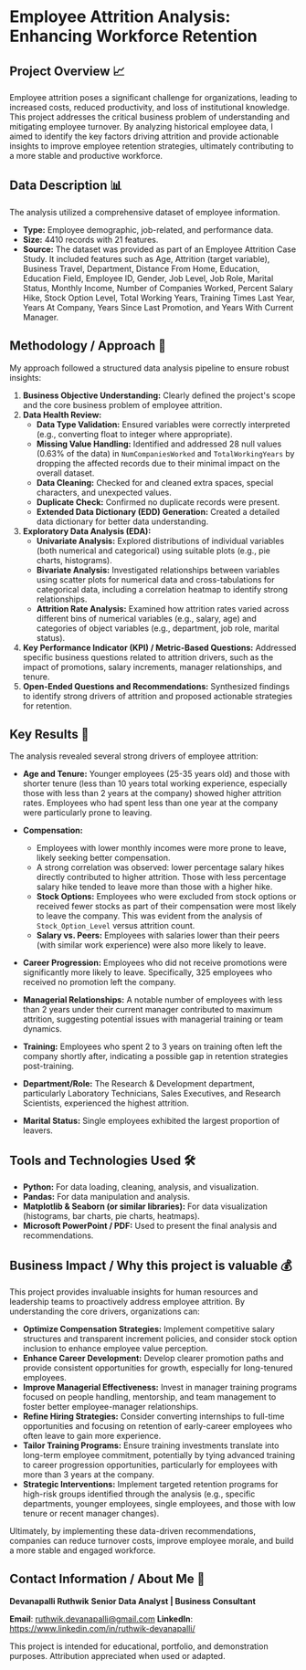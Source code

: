 # Employee Attrition Analysis: Enhancing Workforce Retention

## Project Overview 📈

Employee attrition poses a significant challenge for organizations, leading to increased costs, reduced productivity, and loss of institutional knowledge. This project addresses the critical business problem of understanding and mitigating employee turnover. By analyzing historical employee data, I aimed to identify the key factors driving attrition and provide actionable insights to improve employee retention strategies, ultimately contributing to a more stable and productive workforce.

## Data Description 📊

The analysis utilized a comprehensive dataset of employee information.

* **Type:** Employee demographic, job-related, and performance data.
* **Size:** 4410 records with 21 features.
* **Source:** The dataset was provided as part of an Employee Attrition Case Study. It included features such as Age, Attrition (target variable), Business Travel, Department, Distance From Home, Education, Education Field, Employee ID, Gender, Job Level, Job Role, Marital Status, Monthly Income, Number of Companies Worked, Percent Salary Hike, Stock Option Level, Total Working Years, Training Times Last Year, Years At Company, Years Since Last Promotion, and Years With Current Manager.

## Methodology / Approach 🔬

My approach followed a structured data analysis pipeline to ensure robust insights:

1.  **Business Objective Understanding:** Clearly defined the project's scope and the core business problem of employee attrition.
2.  **Data Health Review:**
    * **Data Type Validation:** Ensured variables were correctly interpreted (e.g., converting float to integer where appropriate).
    * **Missing Value Handling:** Identified and addressed 28 null values (0.63% of the data) in `NumCompaniesWorked` and `TotalWorkingYears` by dropping the affected records due to their minimal impact on the overall dataset.
    * **Data Cleaning:** Checked for and cleaned extra spaces, special characters, and unexpected values.
    * **Duplicate Check:** Confirmed no duplicate records were present.
    * **Extended Data Dictionary (EDD) Generation:** Created a detailed data dictionary for better data understanding.
3.  **Exploratory Data Analysis (EDA):**
    * **Univariate Analysis:** Explored distributions of individual variables (both numerical and categorical) using suitable plots (e.g., pie charts, histograms).
    * **Bivariate Analysis:** Investigated relationships between variables using scatter plots for numerical data and cross-tabulations for categorical data, including a correlation heatmap to identify strong relationships.
    * **Attrition Rate Analysis:** Examined how attrition rates varied across different bins of numerical variables (e.g., salary, age) and categories of object variables (e.g., department, job role, marital status).
4.  **Key Performance Indicator (KPI) / Metric-Based Questions:** Addressed specific business questions related to attrition drivers, such as the impact of promotions, salary increments, manager relationships, and tenure.
5.  **Open-Ended Questions and Recommendations:** Synthesized findings to identify strong drivers of attrition and proposed actionable strategies for retention.

## Key Results 🎯

The analysis revealed several strong drivers of employee attrition:

* **Age and Tenure:** Younger employees (25-35 years old) and those with shorter tenure (less than 10 years total working experience, especially those with less than 2 years at the company) showed higher attrition rates. Employees who had spent less than one year at the company were particularly prone to leaving.

* **Compensation:**
    * Employees with lower monthly incomes were more prone to leave, likely seeking better compensation.
    * A strong correlation was observed: lower percentage salary hikes directly contributed to higher attrition. Those with less percentage salary hike tended to leave more than those with a higher hike.
    * **Stock Options:** Employees who were excluded from stock options or received fewer stocks as part of their compensation were most likely to leave the company. This was evident from the analysis of `Stock_Option_Level` versus attrition count.
    * **Salary vs. Peers:** Employees with salaries lower than their peers (with similar work experience) were also more likely to leave.

* **Career Progression:** Employees who did not receive promotions were significantly more likely to leave. Specifically, 325 employees who received no promotion left the company.

* **Managerial Relationships:** A notable number of employees with less than 2 years under their current manager contributed to maximum attrition, suggesting potential issues with managerial training or team dynamics.

* **Training:** Employees who spent 2 to 3 years on training often left the company shortly after, indicating a possible gap in retention strategies post-training.

* **Department/Role:** The Research & Development department, particularly Laboratory Technicians, Sales Executives, and Research Scientists, experienced the highest attrition.

* **Marital Status:** Single employees exhibited the largest proportion of leavers.

## Tools and Technologies Used 🛠️

* **Python:** For data loading, cleaning, analysis, and visualization.
* **Pandas:** For data manipulation and analysis.
* **Matplotlib & Seaborn (or similar libraries):** For data visualization (histograms, bar charts, pie charts, heatmaps).
* **Microsoft PowerPoint / PDF:** Used to present the final analysis and recommendations.

## Business Impact / Why this project is valuable 💰

This project provides invaluable insights for human resources and leadership teams to proactively address employee attrition. By understanding the core drivers, organizations can:

* **Optimize Compensation Strategies:** Implement competitive salary structures and transparent increment policies, and consider stock option inclusion to enhance employee value perception.
* **Enhance Career Development:** Develop clearer promotion paths and provide consistent opportunities for growth, especially for long-tenured employees.
* **Improve Managerial Effectiveness:** Invest in manager training programs focused on people handling, mentorship, and team management to foster better employee-manager relationships.
* **Refine Hiring Strategies:** Consider converting internships to full-time opportunities and focusing on retention of early-career employees who often leave to gain more experience.
* **Tailor Training Programs:** Ensure training investments translate into long-term employee commitment, potentially by tying advanced training to career progression opportunities, particularly for employees with more than 3 years at the company.
* **Strategic Interventions:** Implement targeted retention programs for high-risk groups identified through the analysis (e.g., specific departments, younger employees, single employees, and those with low tenure or recent manager changes).

Ultimately, by implementing these data-driven recommendations, companies can reduce turnover costs, improve employee morale, and build a more stable and engaged workforce.

## Contact Information / About Me 📧

**Devanapalli Ruthwik**
**Senior Data Analyst | Business Consultant**

**Email**: ruthwik.devanapalli@gmail.com
**LinkedIn**: <https://www.linkedin.com/in/ruthwik-devanapalli/>

This project is intended for educational, portfolio, and demonstration purposes. Attribution appreciated when used or adapted.